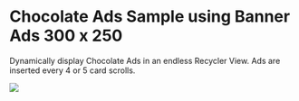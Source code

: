 # Chocolate Ads Sample using Banner Ads 300 x 250
Dynamically display Chocolate Ads in an endless Recycler View.
Ads are inserted every 4 or 5 card scrolls.

<img src="inview_ads_recyclerview.gif"/>
